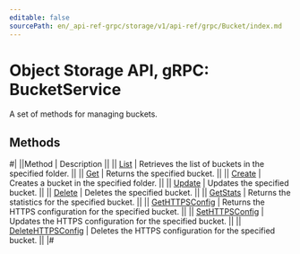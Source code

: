 ```yaml
---
editable: false
sourcePath: en/_api-ref-grpc/storage/v1/api-ref/grpc/Bucket/index.md
---
```


# Object Storage API, gRPC: BucketService

A set of methods for managing buckets.

## Methods

#|
||Method | Description ||
|| [List](list.md) | Retrieves the list of buckets in the specified folder. ||
|| [Get](get.md) | Returns the specified bucket. ||
|| [Create](create.md) | Creates a bucket in the specified folder. ||
|| [Update](update.md) | Updates the specified bucket. ||
|| [Delete](delete.md) | Deletes the specified bucket. ||
|| [GetStats](getStats.md) | Returns the statistics for the specified bucket. ||
|| [GetHTTPSConfig](getHTTPSConfig.md) | Returns the HTTPS configuration for the specified bucket. ||
|| [SetHTTPSConfig](setHTTPSConfig.md) | Updates the HTTPS configuration for the specified bucket. ||
|| [DeleteHTTPSConfig](deleteHTTPSConfig.md) | Deletes the HTTPS configuration for the specified bucket. ||
|#